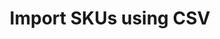 ---
title: Import SKUs using CSV
type: endpoint
category: 639ba2628407100061f5faac
slug: import-skus-using-csv
parentDoc: 639ba2658407100061f5fab9
hidden: false
order: 15
---